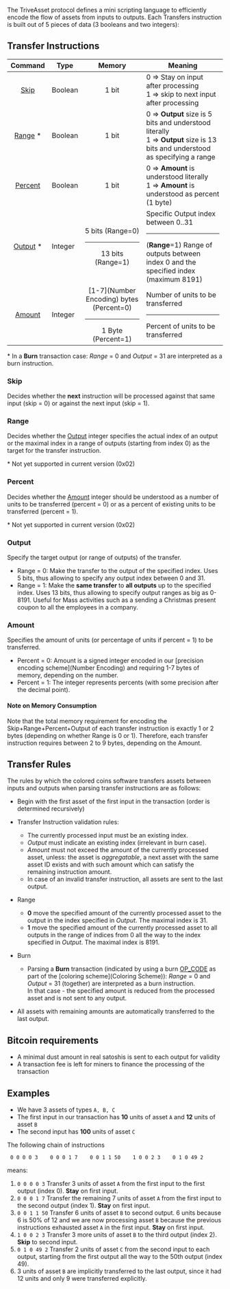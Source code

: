 The TriveAsset protocol defines a mini scripting language to efficiently encode the flow of assets from inputs to outputs.
Each Transfers instruction is built out of 5 pieces of data (3 booleans and two integers):

## Transfer Instructions

|Command            |Type   |Memory |Meaning|
|:-----------------:|-------|:---:|-------|
|[Skip](#skip)      |Boolean|1 bit  |0 => Stay on input after processing<br/>1 => skip to next input after processing|
|[Range](#range) *    |Boolean|1 bit   |0 => **Output** size is 5 bits and understood literally<br/>1 => **Output** size is 13 bits and understood as specifying a range|
|[Percent](#percent)|Boolean|1 bit   |0 => **Amount** is understood literally<br/>1 => **Amount** is understood as percent (1 byte)
|[Output](#output) *  |Integer|5 bits (Range=0)<hr/>13 bits (Range=1)| Specific Output index between 0..31<hr/>(**Range**=1) Range of outputs between index 0 and the specified index (maximum 8191)
|[Amount](#amount)|Integer|[1-7](Number Encoding) bytes (Percent=0)<hr/>1 Byte (Percent=1)| Number of units to be transferred <hr/> Percent of units to be transferred
&#42; In a **Burn** transaction case: *Range* = 0 and *Output* = 31 are interpreted as a burn instruction.


### Skip
Decides whether the **next** instruction will be processed against that same input (skip = 0) or against the next input (skip = 1).

### Range 
Decides whether the [Output](#output) integer specifies the actual index of an output or the maximal index in a range of outputs (starting from index 0) as the target for the transfer instruction.

&#42; Not yet supported in current version (0x02)

### Percent
Decides whether the [Amount](#amount) integer should be understood as a number of units to be transferred (percent = 0) or as a percent of existing units to be transferred (percent = 1).

&#42; Not yet supported in current version (0x02)

### Output
Specify the target output (or range of outputs) of the transfer.

* Range = 0: Make the transfer to the output of the specified index. 
Uses 5 bits, thus allowing to specify any output index between 0 and 31. 
* Range = 1: Make the **same transfer** to **all outputs** up to the specified index.
Uses 13 bits, thus allowing to specify output ranges as big as 0-8191. Useful for Mass activities such as a sending a Christmas present coupon to all the employees in a company.  

### Amount
Specifies the amount of units (or percentage of units if percent = 1) to be transferred. 
* Percent = 0: Amount is a signed integer encoded in our [precision encoding scheme](Number Encoding) and requiring 1-7 bytes of memory, depending on the number.
* Percent = 1: The integer represents percents (with some precision after the decimal point).

#### Note on Memory Consumption
Note that the total memory requirement for encoding the Skip+Range+Percent+Output of each transfer instruction is exactly 1 or 2 bytes (depending on whether Range is 0 or 1). Therefore, each transfer instruction requires between 2 to 9 bytes, depending on the Amount.

## Transfer Rules

The rules by which the colored coins software transfers assets between inputs and outputs when parsing transfer instructions are as follows:
* Begin with the first asset of the first input in the transaction (order is determined recursively) 
* Transfer Instruction validation rules:
  * The currently processed input must be an existing index.
  * *Output* must indicate an existing index (irrelevant in burn case).
  * *Amount* must not exceed the amount of the currently processed asset, unless: the asset is *aggregatable*, a next asset with the same asset ID exists and with such amount which can satisfy the remaining instruction amount.<br>
  * In case of an invalid transfer instruction, all assets are sent to the last output.
* Range
  * **0** move the specified amount of the currently processed asset to the output in the index specified in *Output*. The maximal index is 31.
  * **1** move the specified amount of the currently processed asset to all outputs in the range of indices from 0 all the way to the index specified in *Output*. The maximal index is 8191.
* Burn<br>
  * Parsing a **Burn** transaction (indicated by using a burn [OP_CODE](OP_CODEs) as part of the [coloring scheme](Coloring Scheme)): *Range* = 0 and *Output* = 31 (together) are interpreted as a burn instruction.<br>In that case - the specified amount is reduced from the processed asset and is not sent to any output.

* All assets with remaining amounts are automatically transferred to the last output.

## Bitcoin requirements
* A minimal dust amount in real satoshis is sent to each output for validity
* A transaction fee is left for miners to finance the processing of the transaction

## Examples
* We have 3 assets of types `A, B, C`
* The first input in our transaction has **10** units of asset `A` and **12** units of asset `B`
* The second input has **100** units of asset `C`

The following chain of instructions
```
 0 0 0 0 3    0 0 0 1 7    0 0 1 1 50    1 0 0 2 3    0 1 0 49 2
```
means:
 
1. `0 0 0 0 3` Transfer 3 units of asset `A` from the first input to the first output (index 0). **Stay** on first input.
1. `0 0 0 1 7` Transfer the remaining 7 units of asset `A` from the first input to the second output (index 1). **Stay** on first input.
1. `0 0 1 1 50` Transfer 6 units of asset `B` to second output. 6 units because 6 is 50% of 12 and we are now processing asset `B` because the previous instructions exhausted asset `A` in the first input. **Stay** on first input.
1. `1 0 0 2 3` Transfer 3 more units of asset `B` to the third output (index 2). **Skip** to second input.
1. `0 1 0 49 2` Transfer 2 units of asset `C` from the second input to each output, starting from the first output all the way to the 50th output (index 49).
1. 3 units of asset `B` are implicitly transferred to the last output, since it had 12 units and only 9 were transferred explicitly.